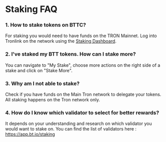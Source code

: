 # Staking FAQ

### 1. How to stake tokens on BTTC?

For staking you would need to have funds on the TRON Mainnet. Log into Tronlink on the network using the [Staking Dashboard](https://app.bt.io/staking). 

### 2. I've staked my BTT tokens. How can I stake more?

You can navigate to "My Stake", choose more actions on the right side of a stake and click on "Stake More".

### 3. Why am I not able to stake?

Check if you have funds on the Main Tron network to delegate your tokens. All staking happens on the Tron network only.

### 4. How do I know which validator to select for better rewards?

It depends on your understanding and research on which validator you would want to stake on. You can find the list of validators here : https://app.bt.io/staking


